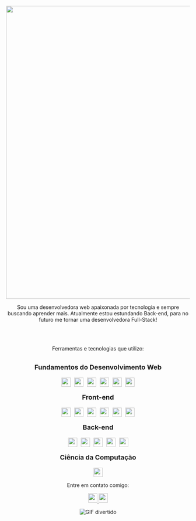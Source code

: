 <p align=center>
 <img align= center src="https://readme-typing-svg.demolab.com/?lines=Bem+vindo+ao+meu+repositório+Github+!+!+!&color=77dd77" width="800" />
 </p>
<p align=center>
Sou uma desenvolvedora web apaixonada por tecnologia e sempre buscando aprender mais. Atualmente estou estundando Back-end, para no futuro me tornar uma desenvolvedora Full-Stack!
</p>
<br><br>


<p align=center ">
 Ferramentas e tecnologias que utilizo:
 </p>
<div style="display: flex; justify-content: center; align-items: center; flex-direction: column;">
  <p style="font-size: 18px; font-weight: bold;">Fundamentos do Desenvolvimento Web</p>
  <div style="display: flex; flex-wrap: wrap; gap: 10px;">
    <img src="https://img.shields.io/badge/Unix-%232C2D72.svg?style=flat-square&logo=gnu-bash&logoColor=white" height="25"/>
    <img src="https://img.shields.io/badge/Git-%23F05032.svg?style=flat-square&logo=git&logoColor=white" height="25"/>
    <img src="https://img.shields.io/badge/JavaScript-%23F7DF1E.svg?style=flat-square&logo=javascript&logoColor=black" height="25"/>
    <img src="https://img.shields.io/badge/HTML5-%23E34F26.svg?style=flat-square&logo=html5&logoColor=white" height="25"/>
    <img src="https://img.shields.io/badge/CSS3-%231572B6.svg?style=flat-square&logo=css3&logoColor=white" height="25"/>
    <img src="https://img.shields.io/badge/JavaScript-%23F7DF1E.svg?style=flat-square&logo=javascript&logoColor=black" height="25"/>
  </div>

  <p style="font-size: 18px; font-weight: bold;">Front-end</p>
  <div style="display: flex; flex-wrap: wrap; gap: 10px;">
    <img src="https://img.shields.io/badge/React-%2361DAFB.svg?style=flat-square&logo=react&logoColor=black" height="25"/>
    <img src="https://img.shields.io/badge/React_Router-%23CA4245.svg?style=flat-square&logo=react-router&logoColor=white" height="25"/>
    <img src="https://img.shields.io/badge/Redux-%23593D88.svg?style=flat-square&logo=redux&logoColor=white" height="25"/>
    <img src="https://img.shields.io/badge/React%20Hooks-%2361DAFB.svg?style=flat-square&logo=react&logoColor=black" height="25"/>
    <img src="https://img.shields.io/badge/CSS-%231572B6.svg?style=flat-square&logo=css3&logoColor=white" height="25"/>
    <img src="https://img.shields.io/badge/SASS-%23CC6699.svg?style=flat-square&logo=sass&logoColor=white" height="25"/>
  </div>

  <p style="font-size: 18px; font-weight: bold;">Back-end</p>
  <div style="display: flex; flex-wrap: wrap; gap: 10px;">
    <img src="https://img.shields.io/badge/Docker-%232496ED.svg?style=flat-square&logo=docker&logoColor=white" height="25"/>
    <img src="https://img.shields.io/badge/Node.js-%23339933.svg?style=flat-square&logo=node.js&logoColor=white" height="25"/>
    <img src="https://img.shields.io/badge/JWT-%23000000.svg?style=flat-square&logo=json-web-tokens" height="25"/>
    <img src="https://img.shields.io/badge/TypeScript-%233178C6.svg?style=flat-square&logo=typescript&logoColor=white" height="25"/>
    <img src="https://img.shields.io/badge/MySQL-%234479A1.svg?style=flat-square&logo=mysql&logoColor=white" height="25"/>
  </div>

  <p style="font-size: 18px; font-weight: bold;">Ciência da Computação</p>
  <div style="display: flex; flex-wrap: wrap; gap: 10px;">
    <img src="https://img.shields.io/badge/Python-%233776AB.svg?style=flat-square&logo=python&logoColor=white" height="25"/>
  </div>
</div>


</div>

</p>
<p align=center>
Entre em contato comigo:
 </p>
<p align="center">
  <a href="mailto:kaahgonzalez99@gmail.com">
    <img src="https://img.shields.io/badge/Gmail-D14836?style=for-the-badge&logo=gmail&logoColor=white" height="25"/>
  </a>
  <a href="https://www.linkedin.com/in/karina-gonzalez-rebelo-dev/" target="_blank">
    <img src="https://img.shields.io/badge/LinkedIn-0077B5?style=for-the-badge&logo=linkedin&logoColor=white" height="25"/>
  </a>
</p>

<p align="center">
  <img src="https://media2.giphy.com/media/XO8RMtRaK73isIt0i2/giphy.gif?cid=ecf05e47xottqifxr5tvfkoijnwwzhm2o7ro7pmmppetw92z&rid=giphy.gif&ct=g" alt="GIF divertido"/>
</p>


